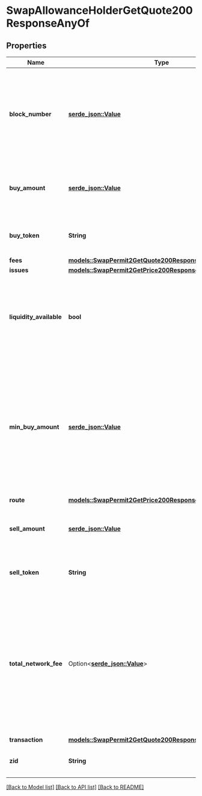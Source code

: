 # SwapAllowanceHolderGetQuote200ResponseAnyOf

## Properties

Name | Type | Description | Notes
------------ | ------------- | ------------- | -------------
**block_number** | [**serde_json::Value**](serde_json::Value.md) | The block number at which the liquidity sources were sampled to generate the quote. This indicates the freshness of the quote | 
**buy_amount** | [**serde_json::Value**](serde_json::Value.md) | The amount of `buyToken` (in `buyToken` units) that will be bought in the swap | 
**buy_token** | **String** | The contract address of the token to buy in the swap | 
**fees** | [**models::SwapPermit2GetQuote200ResponseAnyOfFees**](swap__permit2__getQuote_200_response_anyOf_fees.md) |  | 
**issues** | [**models::SwapPermit2GetPrice200ResponseAnyOfIssues**](swap__permit2__getPrice_200_response_anyOf_issues.md) |  | 
**liquidity_available** | **bool** | This validates the availability of liquidity for the quote requested. The rest of the fields will only be returned if `true` | 
**min_buy_amount** | [**serde_json::Value**](serde_json::Value.md) | The price which must be met or else the transaction will revert. This price is influenced by the `slippageBps` parameter. On-chain sources may encounter price movements from quote to settlement | 
**route** | [**models::SwapPermit2GetPrice200ResponseAnyOfRoute**](swap__permit2__getPrice_200_response_anyOf_route.md) |  | 
**sell_amount** | [**serde_json::Value**](serde_json::Value.md) | The amount of `sellToken` (in `sellToken` units) that will be sold in this swap | 
**sell_token** | **String** | The contract address of the token to sell in the swap | 
**total_network_fee** | Option<[**serde_json::Value**](serde_json::Value.md)> | The estimated total network cost of the swap. On chains where there is no L1 data cost, it is calculated as `gas` * `gasPrice. On chains where there is an L1 data cost, it is calculated as `gas` * `gasPrice + L1 data | 
**transaction** | [**models::SwapPermit2GetQuote200ResponseAnyOfTransaction**](swap__permit2__getQuote_200_response_anyOf_transaction.md) |  | 
**zid** | **String** | The unique ZeroEx identifier of the request | 

[[Back to Model list]](../README.md#documentation-for-models) [[Back to API list]](../README.md#documentation-for-api-endpoints) [[Back to README]](../README.md)


